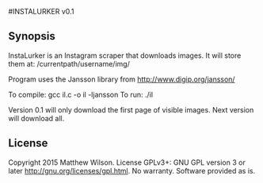 #INSTALURKER v0.1

## Synopsis

InstaLurker is an Instagram scraper that downloads images. It will store them at: /currentpath/username/img/

Program uses the Jansson library from http://www.digip.org/jansson/

To compile: gcc il.c -o il -ljansson 
To run: ./il <username>

Version 0.1 will only download the first page of visible images. Next version will download all.

## License

Copyright 2015 Matthew Wilson. 
License GPLv3+: GNU GPL version 3 or later http://gnu.org/licenses/gpl.html.
No warranty. Software provided as is.
